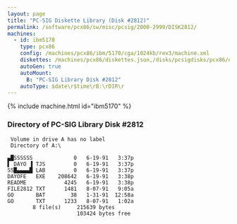 ```yaml
---
layout: page
title: "PC-SIG Diskette Library (Disk #2812)"
permalink: /software/pcx86/sw/misc/pcsig/2000-2999/DISK2812/
machines:
  - id: ibm5170
    type: pcx86
    config: /machines/pcx86/ibm/5170/cga/1024kb/rev3/machine.xml
    diskettes: /machines/pcx86/diskettes.json,/disks/pcsigdisks/pcx86/diskettes.json
    autoGen: true
    autoMount:
      B: "PC-SIG Library Disk #2812"
    autoType: $date\r$time\rB:\rDIR\r
---
```


{% include machine.html id="ibm5170" %}

### Directory of PC-SIG Library Disk #2812

     Volume in drive A has no label
     Directory of A:\

    ▄█SSSSSS             0   6-19-91   3:37p
    ▌ DAYO ▐ TJS         0   6-19-91   3:37p
    SS█▄▄▄▄█ LAB         0   6-19-91   3:37p
    DAYOFE   EXE    208642   6-19-91   3:38p
    README            4245   6-19-91   3:38p
    FILE2812 TXT      1481   8-07-91   9:05a
    GO       BAT        38   1-31-91  12:58a
    GO       TXT      1233   8-07-91   1:02a
            8 file(s)     215639 bytes
                          103424 bytes free
